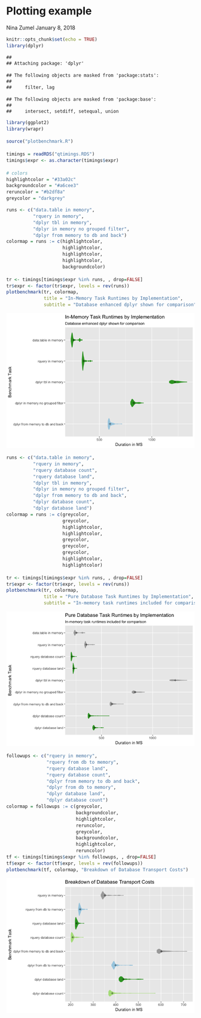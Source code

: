 Plotting example
================
Nina Zumel
January 8, 2018

``` r
knitr::opts_chunk$set(echo = TRUE)
library(dplyr)
```

    ## 
    ## Attaching package: 'dplyr'

    ## The following objects are masked from 'package:stats':
    ## 
    ##     filter, lag

    ## The following objects are masked from 'package:base':
    ## 
    ##     intersect, setdiff, setequal, union

``` r
library(ggplot2)
library(wrapr)

source("plotbenchmark.R")

timings = readRDS("qtimings.RDS")
timings$expr <- as.character(timings$expr)

# colors
highlightcolor = "#33a02c"
backgroundcolor = "#a6cee3"
reruncolor = "#b2df8a"
greycolor = "darkgrey"
```

``` r
runs <- c("data.table in memory", 
          "rquery in memory",
          "dplyr tbl in memory",
          "dplyr in memory no grouped filter",
          "dplyr from memory to db and back")
colormap = runs := c(highlightcolor,
                     highlightcolor,
                     highlightcolor,
                     highlightcolor,
                     backgroundcolor)

tr <- timings[timings$expr %in% runs, , drop=FALSE]
tr$expr <- factor(tr$expr, levels = rev(runs))
plotbenchmark(tr, colormap, 
              title = "In-Memory Task Runtimes by Implementation",
              subtitle = "Database enhanced dplyr shown for comparison")
```

![](plotexample_files/figure-markdown_github/unnamed-chunk-1-1.png)

``` r
runs <- c("data.table in memory", 
          "rquery in memory",
          "rquery database count",
          "rquery database land",
          "dplyr tbl in memory",
          "dplyr in memory no grouped filter",
          "dplyr from memory to db and back",
          "dplyr database count",
          "dplyr database land")
colormap = runs := c(greycolor,
                     greycolor,
                     highlightcolor,
                     highlightcolor,
                     greycolor,
                     greycolor,
                     greycolor,
                     highlightcolor,
                     highlightcolor)

tr <- timings[timings$expr %in% runs, , drop=FALSE]
tr$expr <- factor(tr$expr, levels = rev(runs))
plotbenchmark(tr, colormap, 
              title = "Pure Database Task Runtimes by Implementation",
              subtitle = "In-memory task runtimes included for comparison")
```

![](plotexample_files/figure-markdown_github/unnamed-chunk-1-2.png)

``` r
followups <- c("rquery in memory",
               "rquery from db to memory", 
               "rquery database land", 
               "rquery database count", 
               "dplyr from memory to db and back",
               "dplyr from db to memory",
               "dplyr database land",
               "dplyr database count")
colormap = followups := c(greycolor,
                          backgroundcolor,
                          highlightcolor,
                          reruncolor,
                          greycolor,
                          backgroundcolor,
                          highlightcolor,
                          reruncolor)
tf <- timings[timings$expr %in% followups, , drop=FALSE]
tf$expr <- factor(tf$expr, levels = rev(followups))
plotbenchmark(tf, colormap, "Breakdown of Database Transport Costs")
```

![](plotexample_files/figure-markdown_github/unnamed-chunk-1-3.png)
